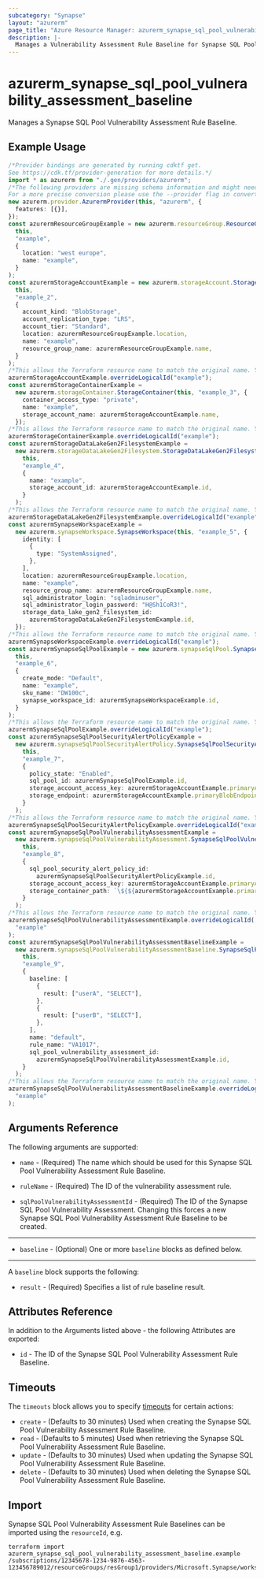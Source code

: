 ```yaml
---
subcategory: "Synapse"
layout: "azurerm"
page_title: "Azure Resource Manager: azurerm_synapse_sql_pool_vulnerability_assessment_baseline"
description: |-
  Manages a Vulnerability Assessment Rule Baseline for Synapse SQL Pool.
---
```


# azurerm\_synapse\_sql\_pool\_vulnerability\_assessment\_baseline

Manages a Synapse SQL Pool Vulnerability Assessment Rule Baseline.

## Example Usage

```typescript
/*Provider bindings are generated by running cdktf get.
See https://cdk.tf/provider-generation for more details.*/
import * as azurerm from "./.gen/providers/azurerm";
/*The following providers are missing schema information and might need manual adjustments to synthesize correctly: azurerm.
For a more precise conversion please use the --provider flag in convert.*/
new azurerm.provider.AzurermProvider(this, "azurerm", {
  features: [{}],
});
const azurermResourceGroupExample = new azurerm.resourceGroup.ResourceGroup(
  this,
  "example",
  {
    location: "west europe",
    name: "example",
  }
);
const azurermStorageAccountExample = new azurerm.storageAccount.StorageAccount(
  this,
  "example_2",
  {
    account_kind: "BlobStorage",
    account_replication_type: "LRS",
    account_tier: "Standard",
    location: azurermResourceGroupExample.location,
    name: "example",
    resource_group_name: azurermResourceGroupExample.name,
  }
);
/*This allows the Terraform resource name to match the original name. You can remove the call if you don't need them to match.*/
azurermStorageAccountExample.overrideLogicalId("example");
const azurermStorageContainerExample =
  new azurerm.storageContainer.StorageContainer(this, "example_3", {
    container_access_type: "private",
    name: "example",
    storage_account_name: azurermStorageAccountExample.name,
  });
/*This allows the Terraform resource name to match the original name. You can remove the call if you don't need them to match.*/
azurermStorageContainerExample.overrideLogicalId("example");
const azurermStorageDataLakeGen2FilesystemExample =
  new azurerm.storageDataLakeGen2Filesystem.StorageDataLakeGen2Filesystem(
    this,
    "example_4",
    {
      name: "example",
      storage_account_id: azurermStorageAccountExample.id,
    }
  );
/*This allows the Terraform resource name to match the original name. You can remove the call if you don't need them to match.*/
azurermStorageDataLakeGen2FilesystemExample.overrideLogicalId("example");
const azurermSynapseWorkspaceExample =
  new azurerm.synapseWorkspace.SynapseWorkspace(this, "example_5", {
    identity: [
      {
        type: "SystemAssigned",
      },
    ],
    location: azurermResourceGroupExample.location,
    name: "example",
    resource_group_name: azurermResourceGroupExample.name,
    sql_administrator_login: "sqladminuser",
    sql_administrator_login_password: "H@Sh1CoR3!",
    storage_data_lake_gen2_filesystem_id:
      azurermStorageDataLakeGen2FilesystemExample.id,
  });
/*This allows the Terraform resource name to match the original name. You can remove the call if you don't need them to match.*/
azurermSynapseWorkspaceExample.overrideLogicalId("example");
const azurermSynapseSqlPoolExample = new azurerm.synapseSqlPool.SynapseSqlPool(
  this,
  "example_6",
  {
    create_mode: "Default",
    name: "example",
    sku_name: "DW100c",
    synapse_workspace_id: azurermSynapseWorkspaceExample.id,
  }
);
/*This allows the Terraform resource name to match the original name. You can remove the call if you don't need them to match.*/
azurermSynapseSqlPoolExample.overrideLogicalId("example");
const azurermSynapseSqlPoolSecurityAlertPolicyExample =
  new azurerm.synapseSqlPoolSecurityAlertPolicy.SynapseSqlPoolSecurityAlertPolicy(
    this,
    "example_7",
    {
      policy_state: "Enabled",
      sql_pool_id: azurermSynapseSqlPoolExample.id,
      storage_account_access_key: azurermStorageAccountExample.primaryAccessKey,
      storage_endpoint: azurermStorageAccountExample.primaryBlobEndpoint,
    }
  );
/*This allows the Terraform resource name to match the original name. You can remove the call if you don't need them to match.*/
azurermSynapseSqlPoolSecurityAlertPolicyExample.overrideLogicalId("example");
const azurermSynapseSqlPoolVulnerabilityAssessmentExample =
  new azurerm.synapseSqlPoolVulnerabilityAssessment.SynapseSqlPoolVulnerabilityAssessment(
    this,
    "example_8",
    {
      sql_pool_security_alert_policy_id:
        azurermSynapseSqlPoolSecurityAlertPolicyExample.id,
      storage_account_access_key: azurermStorageAccountExample.primaryAccessKey,
      storage_container_path: `\${${azurermStorageAccountExample.primaryBlobEndpoint}}\${${azurermStorageContainerExample.name}}/`,
    }
  );
/*This allows the Terraform resource name to match the original name. You can remove the call if you don't need them to match.*/
azurermSynapseSqlPoolVulnerabilityAssessmentExample.overrideLogicalId(
  "example"
);
const azurermSynapseSqlPoolVulnerabilityAssessmentBaselineExample =
  new azurerm.synapseSqlPoolVulnerabilityAssessmentBaseline.SynapseSqlPoolVulnerabilityAssessmentBaseline(
    this,
    "example_9",
    {
      baseline: [
        {
          result: ["userA", "SELECT"],
        },
        {
          result: ["userB", "SELECT"],
        },
      ],
      name: "default",
      rule_name: "VA1017",
      sql_pool_vulnerability_assessment_id:
        azurermSynapseSqlPoolVulnerabilityAssessmentExample.id,
    }
  );
/*This allows the Terraform resource name to match the original name. You can remove the call if you don't need them to match.*/
azurermSynapseSqlPoolVulnerabilityAssessmentBaselineExample.overrideLogicalId(
  "example"
);

```

## Arguments Reference

The following arguments are supported:

*   `name` - (Required) The name which should be used for this Synapse SQL Pool Vulnerability Assessment Rule Baseline.

*   `ruleName` - (Required) The ID of the vulnerability assessment rule.

*   `sqlPoolVulnerabilityAssessmentId` - (Required) The ID of the Synapse SQL Pool Vulnerability Assessment. Changing this forces a new Synapse SQL Pool Vulnerability Assessment Rule Baseline to be created.

***

* `baseline` - (Optional) One or more `baseline` blocks as defined below.

***

A `baseline` block supports the following:

* `result` - (Required) Specifies a list of rule baseline result.

## Attributes Reference

In addition to the Arguments listed above - the following Attributes are exported:

* `id` - The ID of the Synapse SQL Pool Vulnerability Assessment Rule Baseline.

## Timeouts

The `timeouts` block allows you to specify [timeouts](https://www.terraform.io/language/resources/syntax#operation-timeouts) for certain actions:

* `create` - (Defaults to 30 minutes) Used when creating the Synapse SQL Pool Vulnerability Assessment Rule Baseline.
* `read` - (Defaults to 5 minutes) Used when retrieving the Synapse SQL Pool Vulnerability Assessment Rule Baseline.
* `update` - (Defaults to 30 minutes) Used when updating the Synapse SQL Pool Vulnerability Assessment Rule Baseline.
* `delete` - (Defaults to 30 minutes) Used when deleting the Synapse SQL Pool Vulnerability Assessment Rule Baseline.

## Import

Synapse SQL Pool Vulnerability Assessment Rule Baselines can be imported using the `resourceId`, e.g.

```shell
terraform import azurerm_synapse_sql_pool_vulnerability_assessment_baseline.example /subscriptions/12345678-1234-9876-4563-123456789012/resourceGroups/resGroup1/providers/Microsoft.Synapse/workspaces/workspace1/sqlPools/sqlPool1/vulnerabilityAssessments/default/rules/rule1/baselines/baseline1
```
